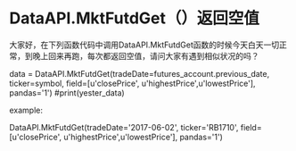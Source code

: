 # DataAPI.MktFutdGet（）返回空值

大家好，在下列函数代码中调用DataAPI.MktFutdGet函数的时候今天白天一切正常，到晚上回来再跑，每次都返回空值，请问大家有遇到相似状况的吗？


data = DataAPI.MktFutdGet(tradeDate=futures_account.previous_date, ticker=symbol, field=[u'closePrice', u'highestPrice',u'lowestPrice'], pandas='1')
#print(yester_data)

example: 

DataAPI.MktFutdGet(tradeDate='2017-06-02', ticker='RB1710', field=[u'closePrice', u'highestPrice',u'lowestPrice'], pandas='1')